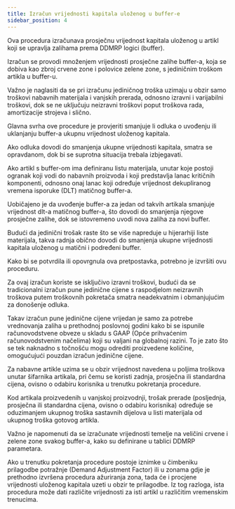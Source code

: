```yaml
---
title: Izračun vrijednosti kapitala uloženog u buffer-e 
sidebar_position: 4
---
```


Ova procedura izračunava prosječnu vrijednost kapitala uloženog u artikl koji se upravlja zalihama prema DDMRP logici (buffer).   

Izračun se provodi množenjem vrijednosti prosječne zalihe buffer-a, koja se dobiva kao zbroj crvene zone i polovice zelene zone, s jediničnim troškom artikla u buffer-u.   

Važno je naglasiti da se pri izračunu jediničnog troška uzimaju u obzir samo troškovi nabavnih materijala i vanjskih prerada, odnosno izravni i varijabilni troškovi, dok se ne uključuju neizravni troškovi poput troškova rada, amortizacije strojeva i slično.   

Glavna svrha ove procedure je provjeriti smanjuje li odluka o uvođenju ili uklanjanju buffer-a ukupnu vrijednost uloženog kapitala.    

Ako odluka dovodi do smanjenja ukupne vrijednosti kapitala, smatra se opravdanom, dok bi se suprotna situacija trebala izbjegavati.   

Ako artikl s buffer-om ima definiranu listu materijala, unutar koje postoji ogranak koji vodi do nabavnih proizvoda i koji predstavlja lanac kritičnih komponenti, odnosno onaj lanac koji određuje vrijednost dekupliranog vremena isporuke (DLT) matičnog buffer-a.   

Uobičajeno je da uvođenje buffer-a za jedan od takvih artikala smanjuje vrijednost dlt-a matičnog buffer-a, što dovodi do smanjenja njegove prosječne zalihe, dok se istovremeno uvodi nova zaliha za novi buffer.   

Budući da jedinični trošak raste što se više napreduje u hijerarhiji liste materijala, takva radnja obično dovodi do smanjenja ukupne vrijednosti kapitala uloženog u matični i podređeni buffer.   

Kako bi se potvrdila ili opovrgnula ova pretpostavka, potrebno je izvršiti ovu proceduru.   

Za ovaj izračun koriste se isključivo izravni troškovi, budući da se tradicionalni izračun pune jedinične cijene s raspodjelom neizravnih troškova putem troškovnih pokretača smatra neadekvatnim i obmanjujućim za donošenje odluka.   

Takav izračun pune jedinične cijene vrijedan je samo za potrebe vrednovanja zaliha u prethodnoj poslovnoj godini kako bi se ispunile računovodstvene obveze u skladu s GAAP (Opće prihvaćenim računovodstvenim načelima) koji su valjani na globalnoj razini. To je zato što se tek naknadno s točnošću mogu odrediti proizvedene količine, omogućujući pouzdan izračun jedinične cijene.   

Za nabavne artikle uzima se u obzir vrijednost navedena u poljima troškova unutar šifarnika artikala, pri čemu se koristi zadnja, prosječna ili standardna cijena, ovisno o odabiru korisnika u trenutku pokretanja procedure.   

Kod artikala proizvedenih u vanjskoj proizvodnji, trošak prerade (posljednja, prosječna ili standardna cijena, ovisno o odabiru korisnika) određuje se oduzimanjem ukupnog troška sastavnih dijelova u listi materijala od ukupnog troška gotovog artikla.   

Važno je napomenuti da se izračunate vrijednosti temelje na veličini crvene i zelene zone svakog buffer-a, kako su definirane u tablici DDMRP parametara. 

Ako u trenutku pokretanja procedure postoje iznimke u čimbeniku prilagodbe potražnje (Demand Adjustment Factor) ili u zonama gdje je prethodno izvršena procedura ažuriranja zona, tada će i procjene vrijednosti uloženog kapitala uzeti u obzir te prilagodbe. Iz tog razloga, ista procedura može dati različite vrijednosti za isti artikl u različitim vremenskim trenucima. 

